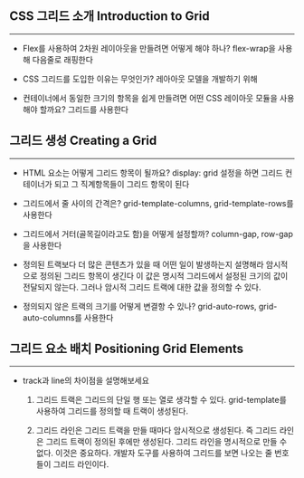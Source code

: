 ## CSS 그리드 소개 Introduction to Grid
---
- Flex를 사용하여 2차원 레이아웃을 만들려면 어떻게 해야 하나?
	flex-wrap을 사용해 다음줄로 래핑한다

- CSS 그리드를 도입한 이유는 무엇인가?
	레아아웃 모델을 개발하기 위해

- 컨테이너에서 동일한 크기의 항목을 쉽게 만들려면 어떤 CSS 레이아웃 모듈을 사용해야 할까요?
	그리드를 사용한다

## 그리드 생성 Creating a Grid
---
- HTML 요소는 어떻게 그리드 항목이 될까요?
	display: grid 설정을 하면 그리드 컨테이너가 되고 그 직계항목들이 그리드 항목이 된다
- 그리드에서 줄 사이의 간격은?
	grid-template-columns, grid-template-rows를 사용한다
- 그리드에서 거터(골목길이라고도 함)을 어떻게 설정할까?
	column-gap, row-gap을 사용한다
- 정의된 트랙보다 더 많은 콘텐츠가 있을 때 어떤 일이 발생하는지 설명해라
	암시적으로 정의된 그리드 항목이 생긴다 이 값은 명시적 그리드에서 설정된 크기의 값이 전달되지 않는다. 그러나 암시적 그리드 트랙에 대한 값을 정의할 수 있다.
	
- 정의되지 않은 트랙의 크기를 어떻게 변결항 수 있나?
	grid-auto-rows, grid-auto-columns를 사용한다

## 그리드 요소 배치 Positioning Grid Elements
---
- track과 line의 차이점을 설명해보세요
	1. 그리드 트랙은 그리드의 단일 행 또는 열로 생각할 수 있다.
	grid-template를 사용하여 그리드를 정의할 때 트랙이 생성된다.
	
	2. 그리드 라인은 그리드 트랙을 만들 때마다 암시적으로 생성된다. 즉 그리드 라인은 그리드 트랙이 정의된 후에만 생성된다. 그리드 라인을 명시적으로 만들 수 없다. 이것은 중요하다. 개발자 도구를 사용하여 그리드를 보면 나오는 줄 번호들이 그리드 라인이다.

